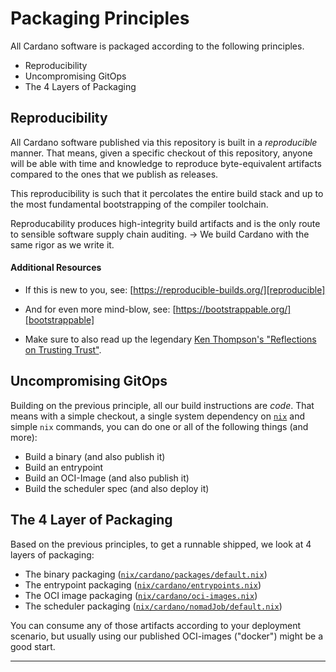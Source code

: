 # Packaging Principles

All Cardano software is packaged according to the following principles.

- Reproducibility
- Uncompromising GitOps
- The 4 Layers of Packaging

## Reproducibility

All Cardano software published via this repository is built in a _reproducible_
manner. That means, given a specific checkout of this repository, anyone will
be able with time and knowledge to reproduce byte-equivalent artifacts compared
to the ones that we publish as releases.

This reproducibility is such that it percolates the entire build stack and
up to the most fundamental bootstrapping of the compiler toolchain.

Reproducability produces high-integrity build artifacts and is the only route
to sensible software supply chain auditing. &rarr;
We build Cardano with the same rigor as we write it.

#### Additional Resources

- If this is new to you, see: [https://reproducible-builds.org/][reproducible]

- And for even more mind-blow, see: [https://bootstrappable.org/][bootstrappable]

- Make sure to also read up the legendary [Ken Thompson's "Reflections on Trusting Trust"][trusting-trust].

## Uncompromising GitOps

Building on the previous principle, all our build instructions are _code_. That means
with a simple checkout, a single system dependency on [`nix`][nix] and simple
`nix` commands, you can do one or all of the following things (and more):

- Build a binary (and also publish it)
- Build an entrypoint
- Build an OCI-Image (and also publish it)
- Build the scheduler spec (and also deploy it)

## The 4 Layer of Packaging

Based on the previous principles, to get a runnable shipped, we look at 4 layers of packaging:

- The binary packaging ([`nix/cardano/packages/default.nix`][packages])
- The entrypoint packaging ([`nix/cardano/entrypoints.nix`][entrypoints])
- The OCI image packaging ([`nix/cardano/oci-images.nix`][images])
- The scheduler packaging ([`nix/cardano/nomadJob/default.nix`][jobs])

You can consume any of those artifacts according to your deployment scenario, but usually
using our published OCI-images ("docker") might be a good start.

---

[nix]: https://nixos.org
[trusting-trust]: http://users.ece.cmu.edu/~ganger/712.fall02/papers/p761-thompson.pdf
[packages]: https://github.com/input-output-hk/cardano-world/tree/master/nix/cardano/packages/default.nix
[entrypoints]: https://github.com/input-output-hk/cardano-world/tree/master/nix/cardano/entrypoints.nix
[images]: https://github.com/input-output-hk/cardano-world/tree/master/nix/cardano/oci-images.nix
[jobs]: https://github.com/input-output-hk/cardano-world/tree/master/nix/cardano/nomadJob/default.nix
[bootstrappable]: https://bootstrappable.org/
[reproducible]: https://reproducible-builds.org/

